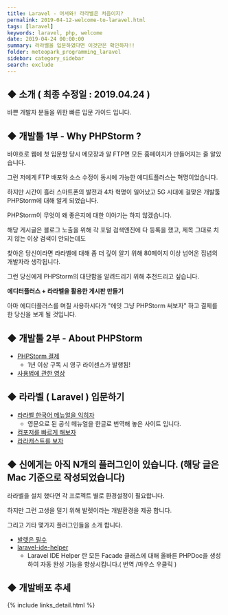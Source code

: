```yaml
---
title: Laravel - 어서와! 라라벨은 처음이지?
permalink: 2019-04-12-welcome-to-laravel.html
tags: [laravel]
keywords: laravel, php, welcome
date: 2019-04-24 00:00:00
summary: 라라벨을 입문하였다면 이것만은 확인하자!!
folder: meteopark_programming_laravel
sidebar: category_sidebar
search: exclude
---
```



## ◆ 소개 ( 최종 수정일 : 2019.04.24 )
바쁜 개발자 분들을 위한 빠른 입문 가이드 입니다.



## ◆ 개발툴 1부 - Why PHPStorm ?
바야흐로 웹에 첫 입문할 당시 메모장과 알 FTP면 모든 홈페이지가 만들어지는 줄 알았습니다.

그런 저에게 FTP 배포와 소스 수정이 동시에 가능한 에디트플러스는 혁명이었습니다.

하지만 시간이 흘러 스마트폰의 발전과 4차 혁명이 일어났고 5G 시대에 걸맞은 개발툴 PHPStorm에 대해 알게 되었습니다.

PHPStorm이 무엇이 왜 좋은지에 대한 이야기는 하지 않겠습니다.

해당 게시글은 블로그 노출을 위해 각 포털 검색엔진에 다 등록을 했고, 제목 그대로 치지 않는 이상 검색이 안되는데도

찾아온 당신이라면 라라벨에 대해 좀 더 깊이 알기 위해 80페이지 이상 넘어온 집념의 개발자라 생각됩니다.

그런 당신에게 PHPStorm의 대단함을 알려드리기 위해 추천드리고 싶습니다.

<b>에디터플러스 + 라라벨을 활용한 게시판 만들기</b>

아마 에디터플러스를 며칠 사용하시다가 "에잇 그냥 PHPStorm 써보자" 하고 결제를 한 당신을 보게 될 것입니다.

## ◆ 개발툴 2부 - About PHPStorm
- [PHPStorm 결제](https://www.jetbrains.com/phpstorm/)
    - 1년 이상 구독 시 영구 라이센스가 발행됨!
- [사용법에 관한 영상](https://laracasts.com/series/how-to-be-awesome-in-phpstorm)


## ◆ 라라벨 ( Laravel ) 입문하기
- [라라벨 한국어 메뉴얼을 익히자](https://laravel.kr/docs)
    - 영문으로 된 공식 메뉴얼을 한글로 번역해 놓은 사이트 입니다.
- [컴포저를 빠르게 해보자](https://packagist.kr/)
- [라라캐스트를 보자](https://laracasts.com/series?curated)

## ◆ 신에게는 아직 N개의 플러그인이 있습니다. (해당 글은 Mac 기준으로 작성되었습니다)
라라벨을 설치 했다면 각 프로젝트 별로 환경설정이 필요합니다.

하지만 그런 고생을 덜기 위해 발렛이라는 개발환경을 제공 합니다.

그리고 기타 몇가지 플러그인들을 소개 합니다.

- [발렛은 필수](https://laravel.kr/docs/5.8/valet)
- [laravel-ide-helper](https://packagist.org/packages/barryvdh/laravel-ide-helper)
    - Laravel IDE Helper 란 모든 Facade 클래스에 대해 올바른 PHPDoc을 생성하여 자동 완성 기능을 향상시킵니다.( 번역 /마우스 우클릭 )




## ◆ 개발배포 추세








{% include links_detail.html %}

